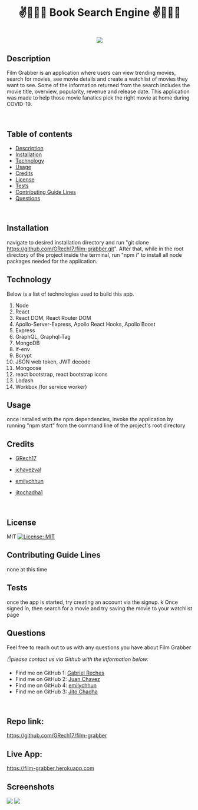 <h1 align="center">✌️🤟🙏👋  Book Search Engine  ✌️🤟🙏👋</h1>
<h1 align="center">
<img src="https://img.shields.io/badge/License-MIT-yellow.svg">
</h1>

## Description 
  
  Film Grabber is an application where users can view trending movies, search for movies, see movie details and create a watchlist of movies they want to see. Some of the information returned from the search includes the movie title, overview, popularity, revenue and release date. This application was made to help those movie fanatics pick the right movie at home during COVID-19. 

<br />
 
  ## Table of contents

- [Description](#description)
- [Installation](#installation)
- [Technology](#technology)
- [Usage](#usage)
- [Credits](#credits)
- [License](#license)
- [Tests](#tests)
- [Contributing Guide Lines](#contributing)
- [Questions](#questions)
<br />

## Installation
navigate to desired installation directory and run "git clone https://github.com/GRech17/film-grabber.git".  After that, while in the root directory of the project inside the terminal, run "npm i" to install all node packages needed for the application.
 ## Technology
  
Below is a list of technologies used to build this app.
<br />
    
 1. Node
 2. React
 3. React DOM, React Router DOM
 4. Apollo-Server-Express, Apollo React Hooks, Apollo Boost
 5. Express
 6. GraphQL, Graphql-Tag
 7. MongoDB
 8. If-env
 9. Bcrypt
 10. JSON web token, JWT decode
 11. Mongoose
 12. react bootstrap, react bootstrap icons
 13. Lodash
 14. Workbox (for service worker)
  
## Usage
once installed with the npm dependencies, invoke the application by running "npm start" from the command line of the project's root directory
<br />
  
## Credits
- [GRech17](https://github.com/GRech17)
- [jchavezval](https://github.com/jchavezval)
- [emilychhun](https://github.com/emilychhun)
- [jitochadha1](https://github.com/jitochadha1)

  <br />
## License
MIT
[![License: MIT](https://img.shields.io/badge/License-MIT-yellow.svg)](https://opensource.org/licenses/MIT)
<br /> 
## Contributing Guide Lines
none at this time
<br />
 
 
## Tests
once the app is started, try creating an account via the signup. k Once signed in, then search for a movie and try saving the movie to your watchlist page
<br />
 
## Questions
Feel free to reach out to us with any questions you have about Film Grabber
  <br />

   *✋please contact us via Github with the information below:*
  

* Find me on GitHub 1: [Gabriel Reches](https://github.com/GRech17)   
* Find me on GitHub 2: [Juan Chavez](https://github.com/jchavezval)
* Find me on GitHub 4: [emilychhun](https://github.com/emilychhun)
* Find me on GitHub 3: [Jito Chadha](https://github.com/jitochadha1)

<br />

  ## Repo link:
  https://github.com/GRech17/film-grabber
  <br />
  ## Live App: 
  https://film-grabber.herokuapp.com
  <br />

## Screenshots
<img src="./search-trending.png">

<img src="./watchlist.png">
